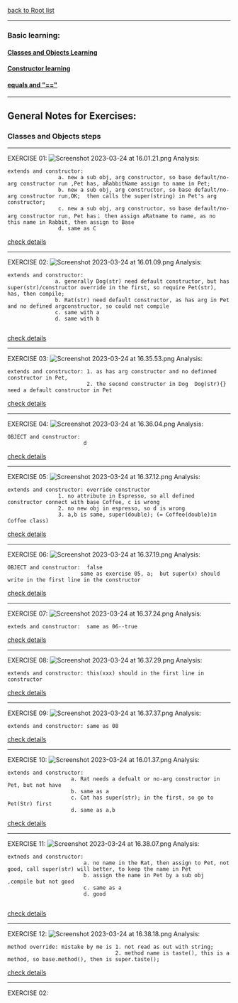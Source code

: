 
[back to Root list](https://github.com/TerryTxx/CS-Diary/blob/master/Java-OBJ/object-general.md)


---

### Basic learning:
#### [Classes and Objects Learning](https://github.com/TerryTxx/CS-Diary/blob/master/Java-OBJ/classandObj.md)
#### [Constructor learning](https://github.com/TerryTxx/CS-Diary/blob/master/Java-OBJ/general02.md)
#### [equals and "=="](https://github.com/TerryTxx/CS-Diary/blob/master/Java-OBJ/intermediate02.md)

---
## General Notes for Exercises:
### Classes and Objects steps

----

EXERCISE 01:
![Screenshot 2023-03-24 at 16.01.21.png](screen02%2FScreenshot%202023-03-24%20at%2016.01.21.png)
Analysis:
```
extends and constructor:
                a. new a sub obj, arg constructor, so base default/no-arg constructor run ,Pet has, aRabbitName assign to name in Pet;
                b. new a sub obj, arg constructor, so base default/no-arg constructor run,OK;  then calls the super(string) in Pet's arg constructor;
                c. new a sub obj, arg constructor, so base default/no-arg constructor run, Pet has； then assign aRatname to name, as no this name in Rabbit, then assign to Base
                d. same as C
```
[check details](#classes-and-objects-steps)

---
EXERCISE 02:
![Screenshot 2023-03-24 at 16.01.09.png](screen02%2FScreenshot%202023-03-24%20at%2016.01.09.png)
Analysis:
```
extends and constructor:
               a. generally Dog(str) need default constructor, but has super(str)/constructor override in the first, so require Pet(str), has, then compile;
               b. Rat(str) need default constructor, as has arg in Pet and no defined argconstructor, so could not compile
               c. same with a
               d. same with b
               
```
[check details](#classes-and-objects-steps)

---
EXERCISE 03:
![Screenshot 2023-03-24 at 16.35.53.png](screen02%2FScreenshot%202023-03-24%20at%2016.35.53.png)
Analysis:
```
extends and constructor: 1. as has arg constructor and no definned constructor in Pet,
                         2. the second constructor in Dog  Dog(str){} need a default constructor in Pet 

```
[check details](#classes-and-objects-steps)

---
EXERCISE 04:
![Screenshot 2023-03-24 at 16.36.04.png](screen02%2FScreenshot%202023-03-24%20at%2016.36.04.png)
Analysis:
```
OBJECT and constructor:
                        d
```
[check details](#classes-and-objects-steps)

---
EXERCISE 05:
![Screenshot 2023-03-24 at 16.37.12.png](screen02%2FScreenshot%202023-03-24%20at%2016.37.12.png)
Analysis:
```
extends and constructor: override constructor
                1. no attribute in Espresso, so all defined constructor connect with base Coffee, c is wrong
                2. no new obj in espresso, so d is wrong
                3. a,b is same, super(double); (= Coffee(double)in Coffee class)
```
[check details](#classes-and-objects-steps)

---
EXERCISE 06:
![Screenshot 2023-03-24 at 16.37.19.png](screen02%2FScreenshot%202023-03-24%20at%2016.37.19.png)
Analysis:
```
OBJECT and constructor:  false
                       same as exercise 05, a;  but super(x) should write in the first line in the constructor
```
[check details](#classes-and-objects-steps)

---
EXERCISE 07:
![Screenshot 2023-03-24 at 16.37.24.png](screen02%2FScreenshot%202023-03-24%20at%2016.37.24.png)
Analysis:
```
exteds and constructor:  same as 06--true
```
[check details](#classes-and-objects-steps)

---

EXERCISE 08:
![Screenshot 2023-03-24 at 16.37.29.png](screen02%2FScreenshot%202023-03-24%20at%2016.37.29.png)
Analysis:
```
extends and constructor: this(xxx) should in the first line in constructor
```
[check details](#classes-and-objects-steps)


---
EXERCISE 09:
![Screenshot 2023-03-24 at 16.37.37.png](screen02%2FScreenshot%202023-03-24%20at%2016.37.37.png)
Analysis:
```
extends and constructor: same as 08
```
[check details](#classes-and-objects-steps)

---
EXERCISE 10:
![Screenshot 2023-03-24 at 16.01.37.png](screen02%2FScreenshot%202023-03-24%20at%2016.01.37.png)
Analysis:
```
extends and constructor:  
                    a. Rat needs a defualt or no-arg constructor in Pet, but not have
                    b. same as a
                    c. Cat has super(str); in the first, so go to Pet(Str) first
                    d. same as a,b
```

[check details](#classes-and-objects-steps)



---
EXERCISE 11:
![Screenshot 2023-03-24 at 16.38.07.png](screen02%2FScreenshot%202023-03-24%20at%2016.38.07.png)
Analysis:
```
extneds and constructor:
                        a. no name in the Rat, then assign to Pet, not good, call super(str) will better, to keep the name in Pet
                        b. assign the name in Pet by a sub obj ,compile but not good
                        c. same as a
                        d. good
                
```
[check details](#classes-and-objects-steps)

---
EXERCISE 12:
![Screenshot 2023-03-24 at 16.38.18.png](screen02%2FScreenshot%202023-03-24%20at%2016.38.18.png)
Analysis:
```
method override: mistake by me is 1. not read as out with string;
                                  2. method name is taste(), this is a method, so base.method(), then is super.taste();
```
[check details](#classes-and-objects-steps)

---
EXERCISE 02: